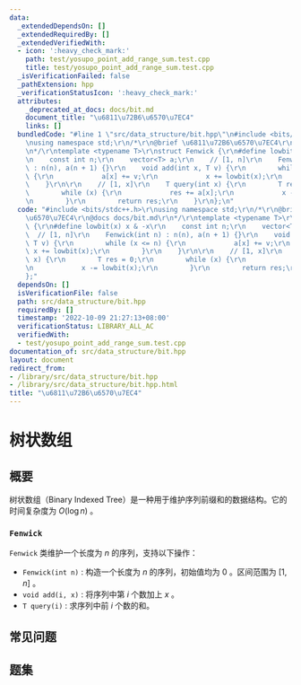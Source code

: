 ```yaml
---
data:
  _extendedDependsOn: []
  _extendedRequiredBy: []
  _extendedVerifiedWith:
  - icon: ':heavy_check_mark:'
    path: test/yosupo_point_add_range_sum.test.cpp
    title: test/yosupo_point_add_range_sum.test.cpp
  _isVerificationFailed: false
  _pathExtension: hpp
  _verificationStatusIcon: ':heavy_check_mark:'
  attributes:
    _deprecated_at_docs: docs/bit.md
    document_title: "\u6811\u72B6\u6570\u7EC4"
    links: []
  bundledCode: "#line 1 \"src/data_structure/bit.hpp\"\n#include <bits/stdc++.h>\r\
    \nusing namespace std;\r\n/*\r\n@brief \u6811\u72B6\u6570\u7EC4\r\n@docs docs/bit.md\r\
    \n*/\r\ntemplate <typename T>\r\nstruct Fenwick {\r\n#define lowbit(x) x & -x\r\
    \n    const int n;\r\n    vector<T> a;\r\n    // [1, n]\r\n    Fenwick(int n)\
    \ : n(n), a(n + 1) {}\r\n    void add(int x, T v) {\r\n        while (x <= n)\
    \ {\r\n            a[x] += v;\r\n            x += lowbit(x);\r\n        }\r\n\
    \    }\r\n\r\n    // [1, x]\r\n    T query(int x) {\r\n        T res = 0;\r\n\
    \        while (x) {\r\n            res += a[x];\r\n            x -= lowbit(x);\r\
    \n        }\r\n        return res;\r\n    }\r\n};\n"
  code: "#include <bits/stdc++.h>\r\nusing namespace std;\r\n/*\r\n@brief \u6811\u72B6\
    \u6570\u7EC4\r\n@docs docs/bit.md\r\n*/\r\ntemplate <typename T>\r\nstruct Fenwick\
    \ {\r\n#define lowbit(x) x & -x\r\n    const int n;\r\n    vector<T> a;\r\n  \
    \  // [1, n]\r\n    Fenwick(int n) : n(n), a(n + 1) {}\r\n    void add(int x,\
    \ T v) {\r\n        while (x <= n) {\r\n            a[x] += v;\r\n           \
    \ x += lowbit(x);\r\n        }\r\n    }\r\n\r\n    // [1, x]\r\n    T query(int\
    \ x) {\r\n        T res = 0;\r\n        while (x) {\r\n            res += a[x];\r\
    \n            x -= lowbit(x);\r\n        }\r\n        return res;\r\n    }\r\n\
    };"
  dependsOn: []
  isVerificationFile: false
  path: src/data_structure/bit.hpp
  requiredBy: []
  timestamp: '2022-10-09 21:27:13+08:00'
  verificationStatus: LIBRARY_ALL_AC
  verifiedWith:
  - test/yosupo_point_add_range_sum.test.cpp
documentation_of: src/data_structure/bit.hpp
layout: document
redirect_from:
- /library/src/data_structure/bit.hpp
- /library/src/data_structure/bit.hpp.html
title: "\u6811\u72B6\u6570\u7EC4"
---
```

# 树状数组

## 概要
树状数组（Binary Indexed Tree）是一种用于维护序列前缀和的数据结构。它的时间复杂度为 $O(\log n)$ 。
### `Fenwick`
`Fenwick` 类维护一个长度为 $n$ 的序列，支持以下操作：
- `Fenwick(int n)` : 构造一个长度为 $n$ 的序列，初始值均为 $0$ 。区间范围为 $[1, n]$ 。
- `void add(i, x)` : 将序列中第 $i$ 个数加上 $x$ 。
- `T query(i)` : 求序列中前 $i$ 个数的和。


## 常见问题

## 题集